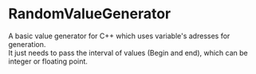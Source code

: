 # RandomValueGenerator
A basic value generator for C++ which uses variable's adresses for generation.</br>
It just needs to pass the interval of values (Begin and end), which can be integer or floating point.
